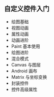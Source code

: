 ## 自定义控件入门

- 绘图基础
- 视图动画
- 属性动画
- 动画进阶
- Paint 基本使用
- 绘图进阶
- 混合模式
- Canvas 与图层
- Android 画布
- Matrix 与坐标变换
- 封装控件
- 控件高级属性

